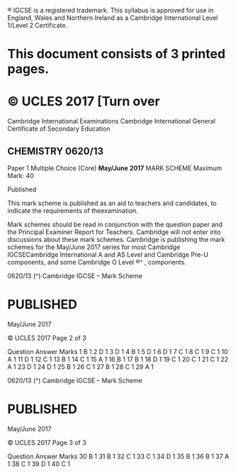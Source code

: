 ® IGCSE is a registered trademark. This syllabus is approved for use in England, Wales and Northern Ireland as a Cambridge International Level 1/Level 2 Certificate. 

# This document consists of 3 printed pages. 

# © UCLES 2017 [Turn over 

 Cambridge International Examinations Cambridge International General Certificate of Secondary Education 

## CHEMISTRY 0620/13 

Paper 1 Multiple Choice (Core) **May/June 2017** MARK SCHEME Maximum Mark: 40 

 Published 

This mark scheme is published as an aid to teachers and candidates, to indicate the requirements of theexamination. 

Mark schemes should be read in conjunction with the question paper and the Principal Examiner Report for Teachers. Cambridge will not enter into discussions about these mark schemes. Cambridge is publishing the mark schemes for the May/June 2017 series for most Cambridge IGCSECambridge International A and AS Level and Cambridge Pre-U components, and some Cambridge O Level ®^ , components. 


0620/13 (^) Cambridge IGCSE – Mark Scheme 

# PUBLISHED 

 May/June 2017 

© UCLES 2017 Page 2 of 3 

 Question Answer Marks 1 B 1 2 D 1 3 D 1 4 B 1 5 D 1 6 D 1 7 C 1 8 C 1 9 C 1 10 A 1 11 D 1 12 C 1 13 B 1 14 C 1 15 A 1 16 B 1 17 B 1 18 D 1 19 C 1 20 C 1 21 C 1 22 A 1 23 D 1 24 D 1 25 B 1 26 C 1 27 B 1 28 C 1 29 A 1 


0620/13 (^) Cambridge IGCSE – Mark Scheme 

# PUBLISHED 

 May/June 2017 

© UCLES 2017 Page 3 of 3 

 Question Answer Marks 30 B 1 31 B 1 32 C 1 33 C 1 34 D 1 35 B 1 36 B 1 37 A 1 38 C 1 39 D 1 40 C 1 


